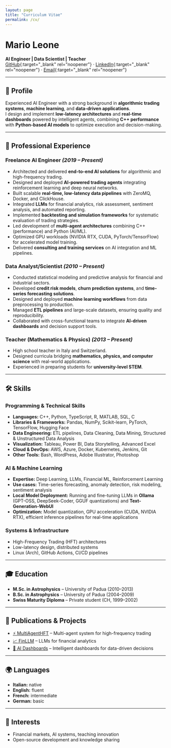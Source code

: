 ```yaml
---
layout: page
title: "Curriculum Vitae"
permalink: /cv/
---
```


# Mario Leone  

**AI Engineer | Data Scientist | Teacher**  
[GitHub](https://github.com/AstroMarius){:target="_blank" rel="noopener"} · [LinkedIn](https://linkedin.com/in/marioleone){:target="_blank" rel="noopener"} · [Email](mailto:mario@example.com){:target="_blank" rel="noopener"}

---

## 🎯 Profile
Experienced AI Engineer with a strong background in **algorithmic trading systems**, **machine learning**, and **data-driven applications**.  
I design and implement **low-latency architectures** and **real-time dashboards** powered by intelligent agents, combining **C++ performance** with **Python-based AI models** to optimize execution and decision-making.  

---

## 💼 Professional Experience

### Freelance AI Engineer *(2019 – Present)*
- Architected and delivered **end-to-end AI solutions** for algorithmic and high-frequency trading.  
- Designed and deployed **AI-powered trading agents** integrating reinforcement learning and deep neural networks.  
- Built scalable **real-time, low-latency data pipelines** with ZeroMQ, Docker, and ClickHouse.  
- Integrated **LLMs** for financial analytics, risk assessment, sentiment analysis, and automated reporting.  
- Implemented **backtesting and simulation frameworks** for systematic evaluation of trading strategies.  
- Led development of **multi-agent architectures** combining C++ (performance) and Python (AI/ML).  
- Optimized GPU workloads (NVIDIA RTX, CUDA, PyTorch/TensorFlow) for accelerated model training.  
- Delivered **consulting and training services** on AI integration and ML pipelines.  

### Data Analyst/Scientist *(2010 – Present)*
- Conducted statistical modeling and predictive analysis for financial and industrial sectors.  
- Developed **credit risk models**, **churn prediction systems**, and **time-series forecasting solutions**.  
- Designed and deployed **machine learning workflows** from data preprocessing to production.  
- Managed **ETL pipelines** and large-scale datasets, ensuring quality and reproducibility.  
- Collaborated with cross-functional teams to integrate **AI-driven dashboards** and decision support tools.  

### Teacher (Mathematics & Physics) *(2013 – Present)*
- High school teacher in Italy and Switzerland.  
- Designed curricula bridging **mathematics, physics, and computer science** with real-world applications.  
- Experienced in preparing students for **university-level STEM**.  

---

## 🛠 Skills

### Programming & Technical Skills
- **Languages:** C++, Python, TypeScript, R, MATLAB, SQL, C  
- **Libraries & Frameworks:** Pandas, NumPy, Scikit-learn, PyTorch, TensorFlow, Hugging Face  
- **Data Engineering:** ETL pipelines, Data Cleaning, Data Mining, Structured & Unstructured Data Analysis  
- **Visualization:** Tableau, Power BI, Data Storytelling, Advanced Excel  
- **Cloud & DevOps:** AWS, Azure, Docker, Kubernetes, Jenkins, Git  
- **Other Tools:** Bash, WordPress, Adobe Illustrator, Photoshop  

### AI & Machine Learning
- **Expertise:** Deep Learning, LLMs, Financial ML, Reinforcement Learning  
- **Use cases:** Time-series forecasting, anomaly detection, risk modeling, sentiment analysis  
- **Local Model Deployment:** Running and fine-tuning LLMs in **Ollama** (GPT-OSS, DeepSeek-Coder, GGUF quantizations) and **Text-Generation-WebUI**  
- **Optimization:** Model quantization, GPU acceleration (CUDA, NVIDIA RTX), efficient inference pipelines for real-time applications  

### Systems & Infrastructure
- High-Frequency Trading (HFT) architectures  
- Low-latency design, distributed systems  
- Linux (Arch), GitHub Actions, CI/CD pipelines  

---

## 🎓 Education
- **M.Sc. in Astrophysics** – University of Padua (2010–2013)  
- **B.Sc. in Astrophysics** – University of Padua (2004–2009)  
- **Swiss Maturity Diploma** – Private student (CH, 1999–2002)  

---

## 📄 Publications & Projects
- [⚡ MultiAgentHFT](../projects/multiagenthft) – Multi-agent system for high-frequency trading  
- [📈 FinLLM](../projects/finllm) – LLMs for financial analytics  
- [🤖 AI Dashboards](../projects/ai-dashboards) – Intelligent dashboards for data-driven decisions  

---

## 🌍 Languages
- **Italian:** native  
- **English:** fluent  
- **French:** intermediate  
- **German:** basic  

---

## 📌 Interests
- Financial markets, AI systems, teaching innovation  
- Open-source development and knowledge sharing  
